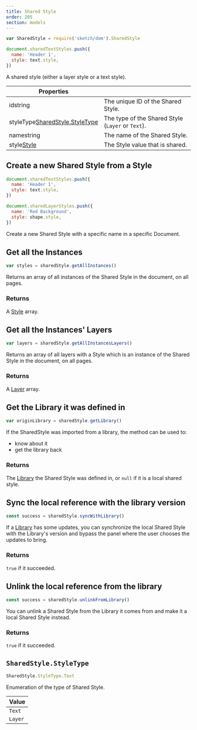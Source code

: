 ```yaml
---
title: Shared Style
order: 205
section: models
---
```


```javascript
var SharedStyle = require('sketch/dom').SharedStyle
```

```javascript
document.sharedTextStyles.push({
  name: 'Header 1',
  style: text.style,
})
```

A shared style (either a layer style or a text style).

| Properties                                                                            |                                                   |
| ------------------------------------------------------------------------------------- | ------------------------------------------------- |
| id<span class="arg-type">string</span>                                                | The unique ID of the Shared Style.                |
| styleType<span class="arg-type">[SharedStyle.StyleType](#sharedstylestyletype)</span> | The type of the Shared Style (`Layer` or `Text`). |
| name<span class="arg-type">string</span>                                              | The name of the Shared Style.                     |
| style<span class="arg-type">[Style](#style)</span>                                    | The Style value that is shared.                   |

## Create a new Shared Style from a Style

```javascript
document.sharedTextStyles.push({
  name: 'Header 1',
  style: text.style,
})

document.sharedLayerStyles.push({
  name: 'Red Background',
  style: shape.style,
})
```

Create a new Shared Style with a specific name in a specific Document.

## Get all the Instances

```javascript
var styles = sharedStyle.getAllInstances()
```

Returns an array of all instances of the Shared Style in the document, on all pages.

### Returns

A [Style](#style) array.

## Get all the Instances' Layers

```javascript
var layers = sharedStyle.getAllInstancesLayers()
```

Returns an array of all layers with a Style which is an instance of the Shared Style in the document, on all pages.

### Returns

A [Layer](#layer) array.

## Get the Library it was defined in

```javascript
var originLibrary = sharedStyle.getLibrary()
```

If the SharedStyle was imported from a library, the method can be used to:

- know about it
- get the library back

### Returns

The [Library](#library) the Shared Style was defined in, or `null` if it is a local shared style.

## Sync the local reference with the library version

```javascript
const success = sharedStyle.syncWithLibrary()
```

If a [Library](#library) has some updates, you can synchronize the local Shared Style with the Library's version and bypass the panel where the user chooses the updates to bring.

### Returns

`true` if it succeeded.

## Unlink the local reference from the library

```javascript
const success = sharedStyle.unlinkFromLibrary()
```

You can unlink a Shared Style from the Library it comes from and make it a local Shared Style instead.

### Returns

`true` if it succeeded.

## `SharedStyle.StyleType`

```javascript
SharedStyle.StyleType.Text
```

Enumeration of the type of Shared Style.

| Value   |
| ------- |
| `Text`  |
| `Layer` |

